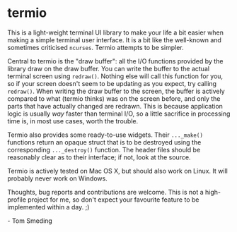 # termio

This is a light-weight terminal UI library to make your life a bit easier when making a simple terminal user interface. It is a bit like the well-known and sometimes criticised `ncurses`. Termio attempts to be simpler.

Central to termio is the "draw buffer": all the I/O functions provided by the library draw on the draw buffer. You can write the buffer to the actual terminal screen using `redraw()`. Nothing else will call this function for you, so if your screen doesn't seem to be updating as you expect, try calling `redraw()`. When writing the draw buffer to the screen, the buffer is actively compared to what (termio thinks) was on the screen before, and only the parts that have actually changed are redrawn. This is because application logic is usually *way* faster than terminal I/O, so a little sacrifice in processing time is, in most use cases, worth the trouble.

Termio also provides some ready-to-use widgets. Their `..._make()` functions return an opaque struct that is to be destroyed using the corresponding `..._destroy()` function. The header files should be reasonably clear as to their interface; if not, look at the source.

Termio is actively tested on Mac OS X, but should also work on Linux. It will probably never work on Windows.

Thoughts, bug reports and contributions are welcome. This is not a high-profile project for me, so don't expect your favourite feature to be implemented within a day. ;)

\- Tom Smeding
